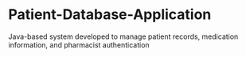 # Patient-Database-Application
Java-based system developed to manage patient records, medication information, and pharmacist authentication
